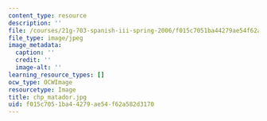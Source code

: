 ```yaml
---
content_type: resource
description: ''
file: /courses/21g-703-spanish-iii-spring-2006/f015c7051ba44279ae54f62a582d3170_chp_matador.jpg
file_type: image/jpeg
image_metadata:
  caption: ''
  credit: ''
  image-alt: ''
learning_resource_types: []
ocw_type: OCWImage
resourcetype: Image
title: chp_matador.jpg
uid: f015c705-1ba4-4279-ae54-f62a582d3170
---
```

